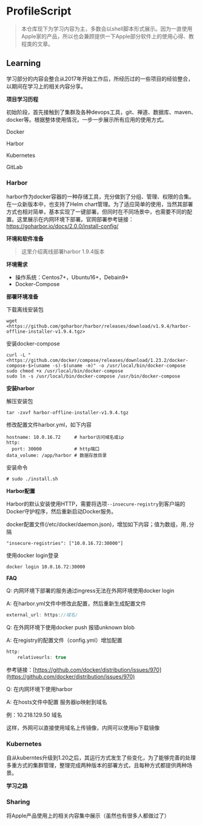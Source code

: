 # ProfileScript
> 本仓库现下为学习内容为主，多数会以shell脚本形式展示。因为一直使用Apple家的产品，所以也会兼顾提供一下Apple部分软件上的使用心得、教程类的文章。

## Learning

学习部分的内容会整合从2017年开始工作后，所经历过的一些项目的经验整合，以期间在学习上的相关内容分享。

**项目学习历程**

初始阶段，首先接触到了集群及各种devops工具，git、禅道、数据库、maven、docker等。根据整体使用情况，一步一步展示所有应用的使用方式。

Docker

Harbor

Kubernetes

GitLab



### Harbor

harbor作为docker容器的一种存储工具，充分做到了分组、管理、权限的合集。在一众新版本中，也支持了Helm chart管理。为了适应简单的使用，当然其部署方式也相对简单，基本实现了一键部署。但同时在不同场景中，也需要不同的配置。这里展示在内网环境下部署。官网部署参考链接：https://goharbor.io/docs/2.0.0/install-config/

**环境和软件准备**

> 这里介绍离线部署harbor 1.9.4版本

**环境需求**

- 操作系统：Centos7+，Ubuntu16+，Debain9+
- Docker-Compose



**部署环境准备**

下载离线安装包

```
wget <https://github.com/goharbor/harbor/releases/download/v1.9.4/harbor-offline-installer-v1.9.4.tgz>
```

安装docker-compose

```
curl -L "<https://github.com/docker/compose/releases/download/1.23.2/docker-compose-$>(uname -s)-$(uname -m)" -o /usr/local/bin/docker-compose
sudo chmod +x /usr/local/bin/docker-compose
sudo ln -s /usr/local/bin/docker-compose /usr/bin/docker-compose
```



**安装harbor**

解压安装包

```
tar -zxvf harbor-offline-installer-v1.9.4.tgz
```

修改配置文件harbor.yml，如下内容

```
hostname: 10.0.16.72     # harbor访问域名或ip
http:
  port: 30000            # http端口
data_volume: /app/harbor # 数据存放目录
```

安装命令

```
# sudo ./install.sh
```



**Harbor配置**

Harbor的默认安装使用HTTP，需要将选项`--insecure-registry`到客户端的Docker守护程序，然后重新启动Docker服务。

docker配置文件(/etc/docker/daemon.json)，增加如下内容；值为数组，用`,`分隔

```
"insecure-registries": ["10.0.16.72:30000"]
```

使用docker login登录

```
docker login 10.0.16.72:30000
```





**FAQ**

Q: 内网环境下部署的服务通过ingress无法在外网环境使用docker login

A: 在harbor.yml文件中修改此配置，然后重新生成配置文件

```jsx
external_url: https://域名/
```

Q: 在外网环境下使用docker push 报错unknown blob

A: 在registry的配置文件（config.yml）增加配置

```jsx
http:
	relativeurls: true
```

参考链接：[https://github.com/docker/distribution/issues/970](https://github.com/docker/distribution/issues/970)

Q: 在内网环境下使用harbor

A: 在hosts文件中配置 服务器ip映射到域名

例：10.218.129.50 域名

这样，外网可以直接使用域名上传镜像，内网可以使用ip下载镜像





### Kubernetes

自从kuberntes升级到1.20之后，其运行方式发生了些变化，为了能够完善的处理多重方式的集群管理，整理完成两种版本的部署方式，且每种方式都提供两种场景。





**学习之路**



### Sharing

将Apple产品使用上的相关内容集中展示（虽然也有很多人都做过了）